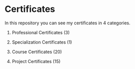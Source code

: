 # Certificates

In this repository you can see my certificates in 4 categories.

1. Professional Certificates (3)

2. Specialization Certificates (1)

3. Course Certificates (20)

4. Project Certificates (15)
